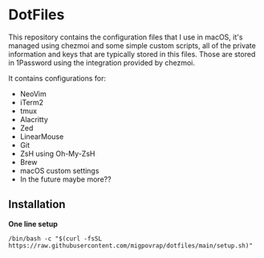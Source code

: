 # DotFiles

This repository contains the configuration files that I use in macOS, it's managed using chezmoi and some simple custom scripts, all of the private information and keys that are typically stored in this files. Those are stored in 1Password using the integration provided by chezmoi.

It contains configurations for:
- NeoVim
- iTerm2
- tmux
- Alacritty
- Zed
- LinearMouse
- Git
- ZsH using Oh-My-ZsH
- Brew
- macOS custom settings
- In the future maybe more??

## Installation
**One line setup**
```shell
/bin/bash -c "$(curl -fsSL https://raw.githubusercontent.com/migpovrap/dotfiles/main/setup.sh)"
```
